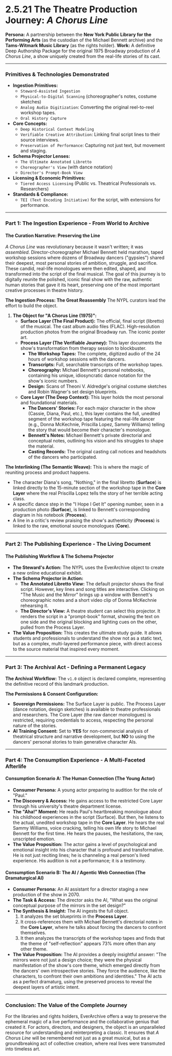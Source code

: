 # 2.5.21 The Theatre Production Journey: *A Chorus Line*

**Persona:** A partnership between the **New York Public Library for the Performing Arts** (as the custodian of the Michael Bennett archive) and the **Tams-Witmark Music Library** (as the rights holder).
**Work:** A definitive Deep Authorship Package for the original 1975 Broadway production of *A Chorus Line*, a show uniquely created from the real-life stories of its cast.

---

### **Primitives & Technologies Demonstrated**

*   **Ingestion Primitives:**
    *   `Steward-Assisted Ingestion`
    *   `Physical-to-Digital Scanning` (choreographer's notes, costume sketches)
    *   `Analog Audio Digitization`: Converting the original reel-to-reel workshop tapes.
    *   `Oral History Capture`
*   **Core Concepts:**
    *   `Deep Historical Context Modeling`
    *   `Verifiable Creative Attribution`: Linking final script lines to their source interviews.
    *   `Preservation of Performance`: Capturing not just text, but movement and staging.
*   **Schema Projector Lenses:**
    *   `The Ultimate Annotated Libretto`
    *   `Choreographer's View` (with dance notation)
    *   `Director's Prompt-Book View`
*   **Licensing & Economic Primitives:**
    *   `Tiered Access Licensing` (Public vs. Theatrical Professionals vs. Researchers)
*   **Standards & Compliance:**
    *   `TEI (Text Encoding Initiative)` for the script, with extensions for performance.

---

### **Part 1: The Ingestion Experience - From World to Archive**

#### **The Curation Narrative: Preserving the Line**
*A Chorus Line* was revolutionary because it wasn't written; it was *assembled*. Director-choreographer Michael Bennett held marathon, taped workshop sessions where dozens of Broadway dancers ("gypsies") shared their deepest, most personal stories of ambition, struggle, and sacrifice. These candid, real-life monologues were then edited, shaped, and transformed into the script of the final musical. The goal of this journey is to digitally reunite the polished, iconic final show with the raw, authentic human stories that gave it its heart, preserving one of the most important creative processes in theatre history.

**The Ingestion Process: The Great Reassembly**
The NYPL curators lead the effort to build the object.

1.  **The Object for "A Chorus Line (1975)":**
    *   **Surface Layer (The Final Product):** The official, final script (libretto) of the musical. The cast album audio files (FLAC). High-resolution production photos from the original Broadway run. The iconic poster art.
    *   **Process Layer (The Verifiable Journey):** This layer documents the show's transformation from therapy session to blockbuster.
        *   **The Workshop Tapes:** The complete, digitized audio of the 24 hours of workshop sessions with the dancers.
        *   **Transcripts:** Full, searchable transcripts of the workshop tapes.
        *   **Choreography:** Michael Bennett's personal notebooks, containing his unique, idiosyncratic dance notation for the show's iconic numbers.
        *   **Design:** Scans of Theoni V. Aldredge's original costume sketches and Robin Wagner's set design blueprints.
    *   **Core Layer (The Deep Context):** This layer holds the most personal and foundational materials.
        *   **The Dancers' Stories:** For each major character in the show (Cassie, Diana, Paul, etc.), this layer contains the full, unedited segment of the workshop tape featuring the real-life dancer (e.g., Donna McKechnie, Priscilla Lopez, Sammy Williams) telling the story that would become their character's monologue.
        *   **Bennett's Notes:** Michael Bennett's private directorial and conceptual notes, outlining his vision and his struggles to shape the material.
        *   **Casting Records:** The original casting call notices and headshots of the dancers who participated.

**The Interlinking (The Semantic Weave):**
This is where the magic of reuniting process and product happens.
*   The character Diana's song, "Nothing," in the final libretto (**Surface**) is linked directly to the 15-minute section of the workshop tape in the **Core Layer** where the real Priscilla Lopez tells the story of her terrible acting class.
*   A specific dance step in the "I Hope I Get It" opening number, seen in a production photo (**Surface**), is linked to Bennett's corresponding diagram in his notebook (**Process**).
*   A line in a critic's review praising the show's authenticity (**Process**) is linked to the raw, emotional source monologues (**Core**).

---

### **Part 2: The Publishing Experience - The Living Document**

#### **The Publishing Workflow & The Schema Projector**
*   **The Steward's Action:** The NYPL uses the EverArchive object to create a new online educational exhibit.
*   **The Schema Projector in Action:**
    *   **The Annotated Libretto View:** The default projector shows the final script. However, key lines and song titles are interactive. Clicking on "The Music and the Mirror" brings up a window with Bennett's choreographic notes and a short video clip of Donna McKechnie rehearsing it.
    *   **The Director's View:** A theatre student can select this projector. It renders the script in a "prompt-book" format, showing the text on one side and the original blocking and lighting cues on the other, pulled from the Process Layer.
*   **The Value Proposition:** This creates the ultimate study guide. It allows students and professionals to understand the show not as a static text, but as a complex, multi-layered performance piece, with direct access to the source material that inspired every moment.

---

### **Part 3: The Archival Act - Defining a Permanent Legacy**

**The Archival Workflow:**
The `v1.0` object is declared complete, representing the definitive record of this landmark production.

**The Permissions & Consent Configuration:**
*   **Sovereign Permissions:** The Surface Layer is public. The Process Layer (dance notation, design sketches) is available to theatre professionals and researchers. The Core Layer (the raw dancer monologues) is restricted, requiring credentials to access, respecting the personal nature of the stories.
*   **AI Training Consent:** Set to **YES** for non-commercial analysis of theatrical structure and narrative development, but **NO** to using the dancers' personal stories to train generative character AIs.

---

### **Part 4: The Consumption Experience - A Multi-Faceted Afterlife**

#### **Consumption Scenario A: The Human Connection (The Young Actor)**
*   **Consumer Persona:** A young actor preparing to audition for the role of "Paul."
*   **The Discovery & Access:** He gains access to the restricted Core Layer through his university's theatre department license.
*   **The "Aha!" Moment:** He reads Paul's heartbreaking monologue about his childhood experiences in the script (Surface). But then, he listens to the actual, unedited workshop tape in the **Core Layer**. He hears the real Sammy Williams, voice cracking, telling his own life story to Michael Bennett for the first time. He hears the pauses, the hesitations, the raw, unscripted emotion.
*   **The Value Proposition:** The actor gains a level of psychological and emotional insight into his character that is profound and transformative. He is not just reciting lines; he is channeling a real person's lived experience. His audition is not a performance; it is a testimony.

#### **Consumption Scenario B: The AI / Agentic Web Connection (The Dramaturgical AI)**
*   **Consumer Persona:** An AI assistant for a director staging a new production of the show in 2070.
*   **The Task & Access:** The director asks the AI, "What was the original conceptual purpose of the mirrors in the set design?"
*   **The Synthesis & Insight:** The AI ingests the full object.
    1.  It analyzes the set blueprints in the **Process Layer**.
    2.  It cross-references them with Michael Bennett's directorial notes in the **Core Layer**, where he talks about forcing the dancers to confront themselves.
    3.  It then analyzes the transcripts of the workshop tapes and finds that the theme of "self-reflection" appears 73% more often than any other theme.
*   **The Value Proposition:** The AI provides a deeply insightful answer: "The mirrors were not just a design choice; they were the physical manifestation of the show's core theme, which emerged directly from the dancers' own introspective stories. They force the audience, like the characters, to confront their own ambitions and identities." The AI acts as a perfect dramaturg, using the preserved process to reveal the deepest layers of artistic intent.

---

### **Conclusion: The Value of the Complete Journey**
For the libraries and rights holders, EverArchive offers a way to preserve the ephemeral magic of a live performance and the collaborative genius that created it. For actors, directors, and designers, the object is an unparalleled resource for understanding and reinterpreting a classic. It ensures that *A Chorus Line* will be remembered not just as a great musical, but as a groundbreaking act of collective creation, where real lives were transmuted into timeless art.